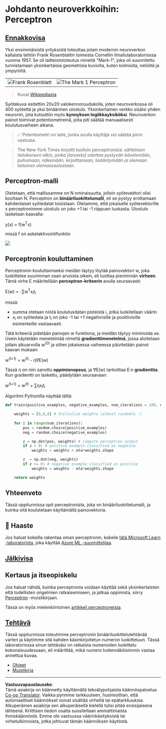 <!--
CO_OP_TRANSLATOR_METADATA:
{
  "original_hash": "0c37770bba4fff3c71dc00eb261ee61b",
  "translation_date": "2025-08-28T19:47:58+00:00",
  "source_file": "lessons/3-NeuralNetworks/03-Perceptron/README.md",
  "language_code": "fi"
}
-->
# Johdanto neuroverkkoihin: Perceptron

## [Ennakkovisa](https://ff-quizzes.netlify.app/en/ai/quiz/5)

Yksi ensimmäisistä yrityksistä toteuttaa jotain modernin neuroverkon kaltaista tehtiin Frank Rosenblattin toimesta Cornellin ilmailulaboratoriossa vuonna 1957. Se oli laitteistototeutus nimeltä "Mark-1", joka oli suunniteltu tunnistamaan yksinkertaisia geometrisia kuvioita, kuten kolmioita, neliöitä ja ympyröitä.

|      |      |
|--------------|-----------|
|<img src='images/Rosenblatt-wikipedia.jpg' alt='Frank Rosenblatt'/> | <img src='images/Mark_I_perceptron_wikipedia.jpg' alt='The Mark 1 Perceptron' />|

> Kuvat [Wikipediasta](https://en.wikipedia.org/wiki/Perceptron)

Syötekuva esitettiin 20x20 valokennoruudukolla, joten neuroverkossa oli 400 syötettä ja yksi binäärinen ulostulo. Yksinkertainen verkko sisälsi yhden neuronin, jota kutsuttiin myös **kynnyksen logiikkayksiköksi**. Neuroverkon painot toimivat potentiometreinä, joita piti säätää manuaalisesti koulutusvaiheen aikana.

> ✅ Potentiometri on laite, jonka avulla käyttäjä voi säätää piirin vastusta.

> The New York Times kirjoitti tuolloin perceptronista: *sähköisen tietokoneen alkio, jonka [laivasto] odottaa pystyvän kävelemään, puhumaan, näkemään, kirjoittamaan, lisääntymään ja olemaan tietoinen olemassaolostaan.*

## Perceptron-malli

Oletetaan, että mallissamme on N ominaisuutta, jolloin syötevektori olisi kooltaan N. Perceptron on **binääriluokittelumalli**, eli se pystyy erottamaan kahdenlaiset syötedatat toisistaan. Oletamme, että jokaiselle syötevektorille x perceptronimme ulostulo on joko +1 tai -1 riippuen luokasta. Ulostulo lasketaan kaavalla:

y(x) = f(w<sup>T</sup>x)

missä f on askelaktivointifunktio

<!-- img src="http://www.sciweavers.org/tex2img.php?eq=f%28x%29%20%3D%20%5Cbegin%7Bcases%7D%0A%20%20%20%20%20%20%20%20%20%2B1%20%26%20x%20%5Cgeq%200%20%5C%5C%0A%20%20%20%20%20%20%20%20%20-1%20%26%20x%20%3C%200%0A%20%20%20%20%20%20%20%5Cend%7Bcases%7D%20%5C%5C%0A&bc=White&fc=Black&im=jpg&fs=12&ff=arev&edit=0" align="center" border="0" alt="f(x) = \begin{cases} +1 & x \geq 0 \\ -1 & x < 0 \end{cases} \\" width="154" height="50" / -->
<img src="images/activation-func.png"/>

## Perceptronin kouluttaminen

Perceptronin kouluttamiseksi meidän täytyy löytää painovektori w, joka luokittelee suurimman osan arvoista oikein, eli tuottaa pienimmän **virheen**. Tämä virhe E määritellään **perceptron-kriteerin** avulla seuraavasti:

E(w) = -∑w<sup>T</sup>x<sub>i</sub>t<sub>i</sub>

missä:

* summa otetaan niistä koulutusdatan pisteistä i, jotka luokitellaan väärin
* x<sub>i</sub> on syötedata ja t<sub>i</sub> on joko -1 tai +1 negatiivisille ja positiivisille esimerkeille vastaavasti.

Tätä kriteeriä pidetään painojen w funktiona, ja meidän täytyy minimoida se. Usein käytetään menetelmää nimeltä **gradienttimenetelmä**, jossa aloitetaan jollain alkuarvolla w<sup>(0)</sup> ja sitten jokaisessa vaiheessa päivitetään painot kaavan mukaan:

w<sup>(t+1)</sup> = w<sup>(t)</sup> - η∇E(w)

Tässä η on niin sanottu **oppimisnopeus**, ja ∇E(w) tarkoittaa E:n **gradienttia**. Kun gradientti on laskettu, päädytään seuraavaan:

w<sup>(t+1)</sup> = w<sup>(t)</sup> + ∑ηx<sub>i</sub>t<sub>i</sub>

Algoritmi Pythonilla näyttää tältä:

```python
def train(positive_examples, negative_examples, num_iterations = 100, eta = 1):

    weights = [0,0,0] # Initialize weights (almost randomly :)
        
    for i in range(num_iterations):
        pos = random.choice(positive_examples)
        neg = random.choice(negative_examples)

        z = np.dot(pos, weights) # compute perceptron output
        if z < 0: # positive example classified as negative
            weights = weights + eta*weights.shape

        z  = np.dot(neg, weights)
        if z >= 0: # negative example classified as positive
            weights = weights - eta*weights.shape

    return weights
```

## Yhteenveto

Tässä oppitunnissa opit perceptronista, joka on binääriluokittelumalli, ja kuinka sitä koulutetaan käyttämällä painovektoria.

## 🚀 Haaste

Jos haluat kokeilla rakentaa oman perceptronin, kokeile [tätä Microsoft Learn -laboratoriota](https://docs.microsoft.com/en-us/azure/machine-learning/component-reference/two-class-averaged-perceptron?WT.mc_id=academic-77998-cacaste), joka käyttää [Azure ML -suunnittelijaa](https://docs.microsoft.com/en-us/azure/machine-learning/concept-designer?WT.mc_id=academic-77998-cacaste).

## [Jälkivisa](https://ff-quizzes.netlify.app/en/ai/quiz/6)

## Kertaus ja itseopiskelu

Jos haluat nähdä, kuinka perceptronia voidaan käyttää sekä yksinkertaisten että todellisten ongelmien ratkaisemiseen, ja jatkaa oppimista, siirry [Perceptron](Perceptron.ipynb) -muistikirjaan.

Tässä on myös mielenkiintoinen [artikkeli perceptroneista](https://towardsdatascience.com/what-is-a-perceptron-basics-of-neural-networks-c4cfea20c590).

## [Tehtävä](lab/README.md)

Tässä oppitunnissa toteutimme perceptronin binääriluokittelutehtävää varten ja käytimme sitä kahden käsinkirjoitetun numeron luokitteluun. Tässä laboratoriossa sinun tehtäväsi on ratkaista numeroiden luokittelu kokonaisuudessaan, eli määrittää, mikä numero todennäköisimmin vastaa annettua kuvaa.

* [Ohjeet](lab/README.md)
* [Muistikirja](lab/PerceptronMultiClass.ipynb)

---

**Vastuuvapauslauseke**:  
Tämä asiakirja on käännetty käyttämällä tekoälypohjaista käännöspalvelua [Co-op Translator](https://github.com/Azure/co-op-translator). Vaikka pyrimme tarkkuuteen, huomioithan, että automaattiset käännökset voivat sisältää virheitä tai epätarkkuuksia. Alkuperäinen asiakirja sen alkuperäisellä kielellä tulisi pitää ensisijaisena lähteenä. Kriittisen tiedon osalta suositellaan ammattimaista ihmiskäännöstä. Emme ole vastuussa väärinkäsityksistä tai virhetulkinnoista, jotka johtuvat tämän käännöksen käytöstä.